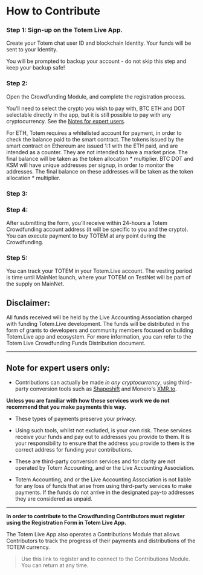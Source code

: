 # How to Contribute

### Step 1: Sign-up on the Totem Live App. 

Create your Totem chat user ID and blockchain Identity. Your funds will be sent to your Identity. 

You will be prompted to backup your account - do not skip this step and keep your backup safe!

### Step 2: 

Open the Crowdfunding Module, and complete the registration process.

You’ll need to select the crypto you wish to pay with, BTC ETH and DOT selectable directly in the app, but it is still possible to pay with any cryptocurrency. See the [Notes for expert users](/Crowdfunding-docs/Crowdfunding-how-to?id=note-for-expert-users-only).

For ETH, Totem  requires a whitelisted account for payment, in order to check the balance paid to the smart contract. The tokens issued by the smart contract on Ethereum are issued 1:1 with the ETH paid, and are intended as a counter. They are not intended to have a market price. The final balance will be taken as the token allocation * multiplier.
BTC DOT and KSM will have unique addresses per signup, in order to monitor the addresses. The final balance on these addresses will be taken as the token allocation * multiplier.

### Step 3: 
### Step 4: 

After submitting the form, you’ll receive within 24-hours a Totem Crowdfunding account address (it will be specific to you and the crypto). You can execute payment to buy TOTEM at any point during the Crowdfunding.

### Step 5: 

You can track your TOTEM in your Totem.Live account. The vesting period is time until MainNet launch, where your TOTEM on TestNet will be part of the supply on MainNet. 

## Disclaimer:

All funds received will be held by the Live Accounting Association charged with funding Totem.Live development. The funds will be distributed in the form of grants to developers and community members focused on building Totem.Live app and ecosystem. For more information, you can refer to the Totem Live Crowdfunding Funds Distribution document. 

---

## **Note for expert users only:**

* Contributions can actually be made _in any cryptocurrency_, using third-party conversion tools such as [Shapeshift](https://beta.shapeshift.com/) and Monero's [XMR.to](XMR.to). 

**Unless you are familiar with how these services work we do not recommend that you make payments this way.**

* These types of payments preserve your privacy.

* Using such tools, whilst not excluded, is your own risk. These services receive your funds and pay out to addresses you provide to them. It is your responsibility to ensure that the address you provide to them is the correct address for funding your contributions. 

* These are third-party conversion services and for clarity are not operated by Totem Accounting, and or the Live Accounting Association.

* Totem Accounting, and or the Live Accounting Association is not liable for any loss of funds that arise from using third-party services to make payments. If the funds do not arrive in the designated pay-to addresses they are considered as unpaid.

---

**In order to contribute to the Crowdfunding Contributors must register using the Registration Form in Totem Live App.** 

The Totem Live App also operates a Contributions Module that allows Contributors to track the progress of their payments and distributions of the TOTEM currency.

> Use this link to register and to connect to the Contributions Module. You can return at any time.


